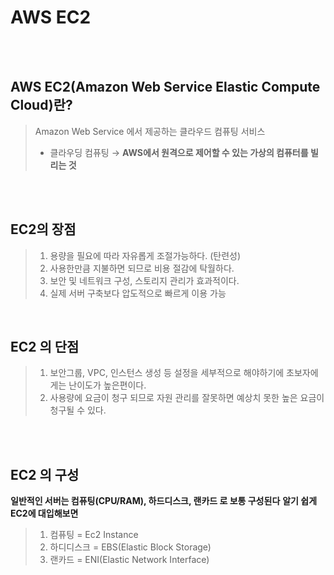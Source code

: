 # AWS EC2

&nbsp;      
&nbsp;

## AWS EC2(Amazon Web Service Elastic Compute Cloud)란?
> Amazon Web Service 에서 제공하는 클라우드 컴퓨팅 서비스
> - 클라우딩 컴퓨팅 &rarr; **AWS에서 원격으로 제어할 수 있는 가상의 컴퓨터를 빌리는 것**

&nbsp;       
&nbsp;     

## EC2의 장점
> 1. 용량을 필요에 따라 자유롭게 조절가능하다. (탄련성)
> 2. 사용한만큼 지불하면 되므로 비용 절감에 탁월하다.
> 3. 보안 및 네트워크 구성, 스토리지 관리가 효과적이다.
> 4. 실제 서버 구축보다 압도적으로 빠르게 이용 가능

&nbsp;       

## EC2 의 단점
> 1. 보안그룹, VPC, 인스턴스 생성 등 설정을 세부적으로 해야하기에 초보자에게는 난이도가 높은편이다.
> 2. 사용량에 요금이 청구 되므로 자원 관리를 잘못하면 예상치 못한 높은 요금이 청구될 수 있다.

&nbsp;        
&nbsp;


## EC2 의 구성

**일반적인 서버는 컴퓨팅(CPU/RAM), 하드디스크, 랜카드 로 보통 구성된다**
**알기 쉽게 EC2에 대입해보면**
> 1. 컴퓨팅 = Ec2 Instance
> 2. 하디디스크 = EBS(Elastic Block Storage) 
> 3. 랜카드 = ENI(Elastic Network Interface)
